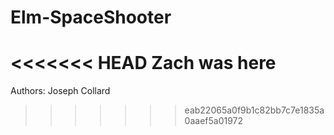 Elm-SpaceShooter
================
<<<<<<< HEAD
Zach was here
=======

Authors:
Joseph Collard
>>>>>>> eab22065a0f9b1c82bb7c7e1835a0aaef5a01972
